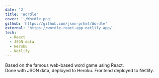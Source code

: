 ```yaml
---
date: '2'
title: 'Wordle'
cover: './Wordle.png'
github: 'https://github.com/jsmn-prhmt/Wordle'
external: 'https://wordle-react-app.netlify.app/'
tech:
  - React
  - JSON data 
  - Heroku
  - Netlify
---
```


Based on the famous web-based word game using React.   
Done with JSON data, deployed to Heroku. Frontend deployed to Netlify.
